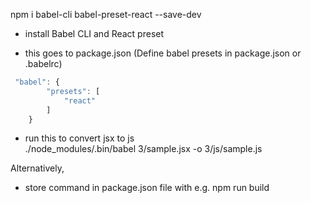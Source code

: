 npm i babel-cli babel-preset-react --save-dev  
- install Babel CLI and React preset 

- this goes to package.json (Define babel presets in package.json or .babelrc)  
```javascript
 "babel": {
        "presets": [
            "react"
        ]
    }
```  
- run this to convert jsx to js  
./node_modules/.bin/babel 3/sample.jsx -o 3/js/sample.js  

Alternatively,  
- store command in package.json file with e.g. npm run build  